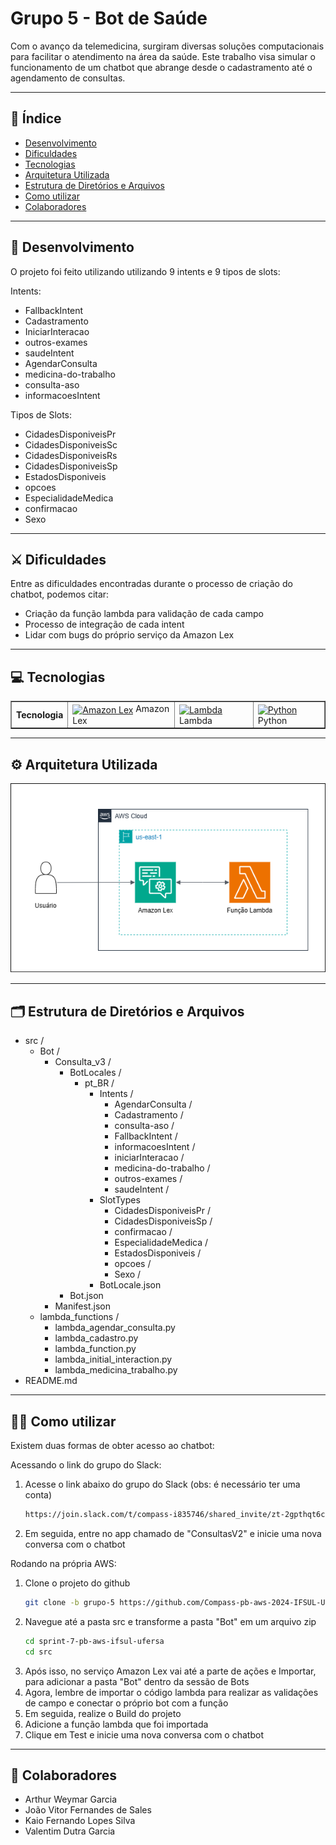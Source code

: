 # Grupo 5 - Bot de Saúde

<p>

Com o avanço da telemedicina, surgiram diversas soluções computacionais para facilitar o atendimento na área da saúde. Este trabalho visa simular o funcionamento de um chatbot que abrange desde o cadastramento até o agendamento de consultas.
</p>

***

<h2 >🔎 Índice</h2>

- [Desenvolvimento](#desenvolvimento)
- [Dificuldades](#dificuldades-conhecidas)
- [Tecnologias](#tecnologias)
- [Arquitetura Utilizada](#arquitetura-utilizada)
- [Estrutura de Diretórios e Arquivos](#estrutura-de-diretórios-e-arquivos)
- [Como utilizar](#como-utilizar)
- [Colaboradores](#colaboradores)
***


<h2 id="desenvolvimento">👷 Desenvolvimento</h2>

O projeto foi feito utilizando utilizando 9 intents e 9 tipos de slots:

Intents:
<ul>
<li>FallbackIntent</li>
<li>Cadastramento</li>
<li>IniciarInteracao</li>
<li>outros-exames</li>
<li>saudeIntent</li>
<li>AgendarConsulta</li>
<li>medicina-do-trabalho</li>
<li>consulta-aso</li>
<li>informacoesIntent</li>
</ul>

Tipos de Slots:

<ul>
<li>CidadesDisponiveisPr</li>
<li>CidadesDisponiveisSc</li>
<li>CidadesDisponiveisRs</li>
<li>CidadesDisponiveisSp</li>
<li>EstadosDisponiveis</li>
<li>opcoes</li>
<li>EspecialidadeMedica</li>
<li>confirmacao</li>
<li>Sexo</li>
</ul>

***

<h2 id="#dificuldades-conhecidas" >⚔️ Dificuldades</h2>

Entre as dificuldades encontradas durante o processo de criação do chatbot, podemos citar:
<ul>
<li>Criação da função lambda para validação de cada campo</li>
<li>Processo de integração de cada intent</li>
<li>Lidar com bugs do próprio serviço da Amazon Lex</li>
</ul>

***

<h2 id="tecnologias" >💻 Tecnologias</h2>

<div style="display: inline_block">

  <table border="1">
    <tr><th>Tecnologia</th>
      <td> <a href="https://aws.amazon.com/pt/pm/lex/?gclid=Cj0KCQjwlZixBhCoARIsAIC745AFQJ3XvBnj_TkbW465aqRe6sgs30ch0EFhaKDFxt-tiD59S78hxcAaAquZEALw_wcB&trk=655041e6-b116-4973-9618-7789840bab2f&sc_channel=ps&ef_id=Cj0KCQjwlZixBhCoARIsAIC745AFQJ3XvBnj_TkbW465aqRe6sgs30ch0EFhaKDFxt-tiD59S78hxcAaAquZEALw_wcB:G:s&s_kwcid=AL!4422!3!652868436943!e!!g!!amazon%20lex!19909695788!147207931589"><img align="center" alt="Amazon Lex" height="30" width="35" src="https://icon.icepanel.io/AWS/svg/Machine-Learning/Lex.svg"></a> Amazon Lex</td>
      <td> <a href="https://aws.amazon.com/pt/lambda/"><img align="center" alt="Lambda" height="30" width="40" src="https://icon.icepanel.io/AWS/svg/Compute/Lambda.svg"></a> Lambda</td>
        <td> <a href="https://www.python.org/doc/"><img align="center" alt="Python" height="30" width="40" src="https://icon.icepanel.io/Technology/svg/Python.svg"></a> Python</td>

</tr>

  </table>
</div>


***

<h2 id="arquitetura-utilizada" >⚙️ Arquitetura Utilizada</h2>

<img src= "./assets/arquitetura.png" alt="arquitetura do serviço lex" />

***

<h2 id="estrutura-de-diretórios-e-arquivos" >🗂️ Estrutura de Diretórios e Arquivos</h2>

- src /
  - Bot /
    - Consulta_v3 /
      - BotLocales /
        - pt_BR /
          - Intents /
            - AgendarConsulta /
            - Cadastramento /
            - consulta-aso /
            - FallbackIntent /
            - informacoesIntent /
            - iniciarInteracao /
            - medicina-do-trabalho /
            - outros-exames /
            - saudeIntent /
          - SlotTypes
            - CidadesDisponiveisPr /
            - CidadesDisponiveisSp /
            - confirmacao /
            - EspecialidadeMedica /
            - EstadosDisponiveis /
            - opcoes /
            - Sexo /
          - BotLocale.json
      - Bot.json
    - Manifest.json
  - lambda_functions /
    - lambda_agendar_consulta.py
    - lambda_cadastro.py
    - lambda_function.py
    - lambda_initial_interaction.py
    - lambda_medicina_trabalho.py
- README.md
***

<h2 id="como-utilizar" >🧑‍💻 Como utilizar</h2>

Existem duas formas de obter acesso ao chatbot:

Acessando o link do grupo do Slack:
<ol>
<li>Acesse o link abaixo do grupo do Slack (obs: é necessário ter uma conta)

```bash
https://join.slack.com/t/compass-i835746/shared_invite/zt-2gpthqt6c-K875s9u8cfDpDEyJOh2uhw
```
</li>

<li>
Em seguida, entre no app chamado de "ConsultasV2" e inicie uma nova conversa com o chatbot
</li>
</ol>

Rodando na própria AWS:
<ol>
<li>Clone o projeto do github

```bash
git clone -b grupo-5 https://github.com/Compass-pb-aws-2024-IFSUL-UFERSA/sprint-7-pb-aws-ifsul-ufersa.git
```

</li>

<li>
Navegue até a pasta src e transforme a pasta "Bot" em um arquivo zip

```bash
cd sprint-7-pb-aws-ifsul-ufersa
cd src
```
<li>Após isso, no serviço Amazon Lex vai até a parte de ações e Importar, para adicionar a pasta "Bot" dentro da sessão de Bots</li>
<li>Agora, lembre de importar o código lambda para realizar as validações de campo e conectar o próprio bot com a função</li>
<li>Em seguida, realize o Build do projeto</li>
<li>Adicione a função lambda que foi importada</li>
<li>Clique em Test e inicie uma nova conversa com o chatbot</li>



</ol>


***

<h2 id="colaboradores" >🤝 Colaboradores</h2>

<ul>
<li>Arthur Weymar Garcia</li>
<li>João Vitor Fernandes de Sales</li>
<li>Kaio Fernando Lopes Silva</li>
<li>Valentim Dutra Garcia</li>
</ul>
